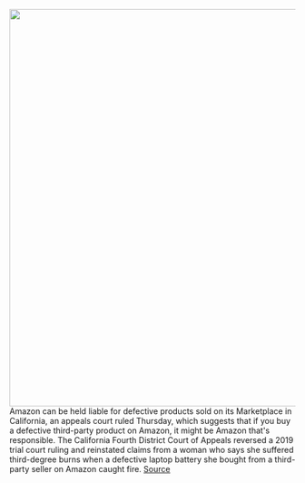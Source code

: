 <img src='https://cdn.vox-cdn.com/thumbor/7AmOe-5d2nwvJcldm_16wqLZBEg=/0x0:2040x1360/1200x800/filters:focal(857x517:1183x843)/cdn.vox-cdn.com/uploads/chorus_image/image/67201133/acastro_181114_1777_amazon_hq2_0001.0.jpg' width='700px' /><br/>
Amazon can be held liable for defective products sold on its Marketplace in California, an appeals court ruled Thursday, which suggests that if you buy a defective third-party product on Amazon, it might be Amazon that's responsible. The California Fourth District Court of Appeals reversed a 2019 trial court ruling and reinstated claims from a woman who says she suffered third-degree burns when a defective laptop battery she bought from a third-party seller on Amazon caught fire.
<a href='https://www.theverge.com/2020/8/13/21367966/amazon-liable-defective-products-california-marketplace-third-party'> Source <a/>